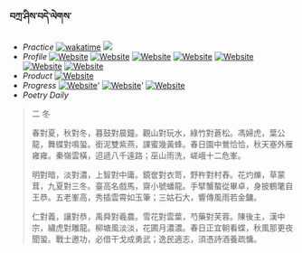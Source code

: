 ### བཀྲ་ཤིས་བདེ་ལེགས་ 
- _Practice_	[![wakatime](https://wakatime.com/badge/user/5043ee4a-e361-4607-9d47-d557f2005d05.svg)](https://wakatime.com/dashboard)	<a href="https://wakatime.com/@5043ee4a-e361-4607-9d47-d557f2005d05"><img src="https://wakatime.com/share/@IvanAXu/19fb35f7-7adc-48f4-860b-843373818e62.png" /></a> 
- _Profile_	[![Website](https://img.shields.io/website?label=&up_color=orange&up_message=Tianchi&url=https%3A%2F%2Fshields.io)](https://tianchi.aliyun.com/home/science/scienceDetail?userId=1095279182618)	[![Website](https://img.shields.io/website?label=&up_color=violet&up_message=AIstudio&url=https%3A%2F%2Fshields.io)](https://aistudio.baidu.com/aistudio/personalcenter/thirdview/979775)	[![Website](https://img.shields.io/website?label=&up_color=blue&up_message=Kaggle&url=https%3A%2F%2Fshields.io)](https://www.kaggle.com/ivanxu/)	[![Website](https://img.shields.io/website?label=&up_color=gay&up_message=Yuque&url=https%3A%2F%2Fshields.io)](https://www.yuque.com/ivanaxu)	[![Website](https://img.shields.io/website?label=&up_color=brown&up_message=Leetcode&url=https%3A%2F%2Fshields.io)](https://leetcode.cn/u/ivanaxu)	[![Website](https://img.shields.io/website?label=&up_color=red&up_message=Gitee&url=https%3A%2F%2Fshields.io)](https://gitee.com/IvanaXu)	[![Website](https://img.shields.io/website?label=&up_color=yellow&up_message=Monkeytype&url=https%3A%2F%2Fshields.io)](https://monkeytype.com/profile/IvanaXu) 
- _Product_	[![Website](https://img.shields.io/website?label=update&up_color=blue&up_message=EDA&url=https%3A%2F%2Fshields.io)](http://eda.tangjt.cn/) 
- _Progress_	[![Website](https://img.shields.io/website?label=&up_color=black&up_message=APTOS2021&url=https%3A%2F%2Fshields.io)](https://github.com/IvanaXu/APTOS2021/)'	[![Website](https://img.shields.io/website?label=&up_color=black&up_message=EDA&url=https%3A%2F%2Fshields.io)](https://github.com/IvanaXu/EDA/)'	[![Website](https://img.shields.io/website?label=&up_color=black&up_message=AICAS2024&url=https%3A%2F%2Fshields.io)](https://github.com/IvanaXu/AICAS2024/) 
- _Poetry Daily_ 


> 二 冬
> 
> 春對夏，秋對冬，暮鼓對晨鐘。觀山對玩水，綠竹對蒼松。馮婦虎，葉公龍，舞蝶對鳴蛩。銜泥雙紫燕，課蜜幾黃蜂。春日園中鶯恰恰，秋天塞外雁雍雍。秦嶺雲橫，迢遞八千遠路；巫山雨洗，嵯峨十二危峯。
> 
> 明對暗，淡對濃，上智對中庸。鏡奩對衣笥，野杵對村舂。花灼爍，草蒙茸，九夏對三冬。臺高名戲馬，齋小號蟠龍。手擘蟹螯從畢卓，身披鶴氅自王恭。五老峯高，秀插雲霄如玉筆；三姑石大，響傳風雨若金鏞。
> 
> 仁對義，讓對恭，禹舜對羲農。雪花對雲葉，芍藥對芙蓉。陳後主，漢中宗，繡虎對雕龍。柳塘風淡淡，花圃月濃濃。春日正宜朝看蝶，秋風那更夜聞蛩。戰士邀功，必借干戈成勇武；逸民適志，須憑詩酒養疏慵。
>
